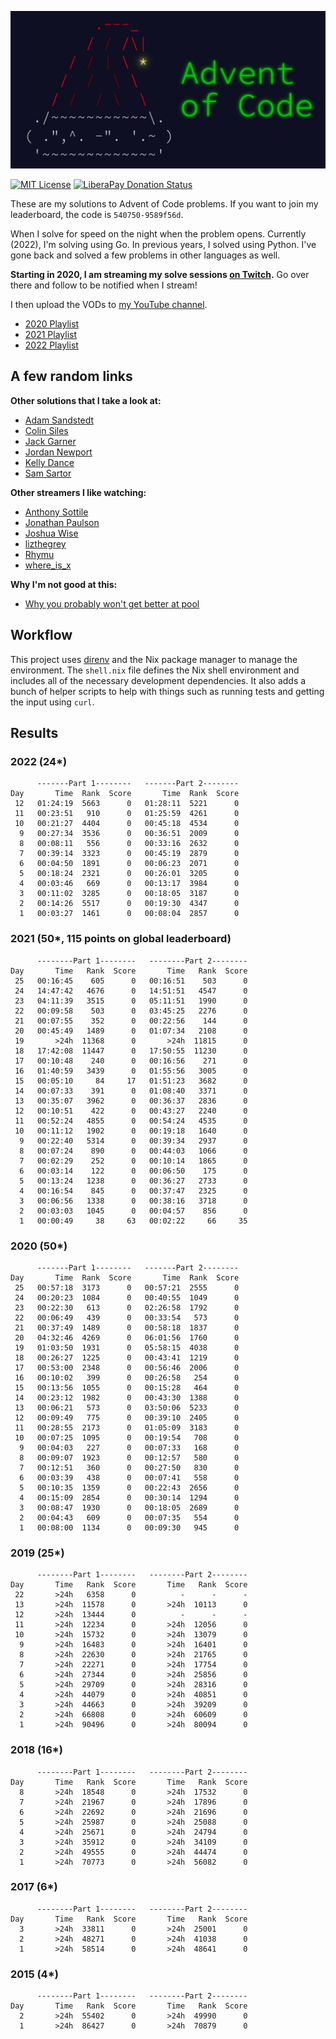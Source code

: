 [![Advent of Code](./advent-of-code.jpg)](https://adventofcode.com)

[![MIT License](https://img.shields.io/github/license/sumnerevans/advent-of-code)](https://github.com/sumnerevans/advent-of-code/blob/master/LICENSE)
[![LiberaPay Donation Status](https://img.shields.io/liberapay/receives/sumner.svg?logo=liberapay)](https://liberapay.com/sumner/donate)

These are my solutions to Advent of Code problems. If you want to join my
leaderboard, the code is `540750-9589f56d`.

When I solve for speed on the night when the problem opens. Currently (2022),
I'm solving using Go. In previous years, I solved using Python. I've gone back
and solved a few problems in other languages as well.

**Starting in 2020, I am streaming my solve sessions [on
Twitch](https://www.twitch.tv/sumnerevans).** Go over there and follow to be
notified when I stream!

I then upload the VODs to [my YouTube
channel](https://youtube.com/@sumnerevans).

- [2020 Playlist](https://youtube.com/playlist?list=PLpnr_TeIrBtB56VmuG8PIn5TU3wxkDtHE)
- [2021 Playlist](https://youtube.com/playlist?list=PLpnr_TeIrBtAXS6uWQijhF-2JjsArzFz7)
- [2022 Playlist](https://youtube.com/playlist?list=PLpnr_TeIrBtDsExAIisrtLd3qokURP-mG)

## A few random links

**Other solutions that I take a look at:**

- [Adam Sandstedt](https://github.com/AdamSandstedt/AdventOfCode)
- [Colin Siles](https://github.com/sColin16/AoC)
- [Jack Garner](https://gitlab.com/jhgarner/advent2021)
- [Jordan Newport](https://sr.ht/~talos/advent-of-code/)
- [Kelly Dance](https://github.com/mcbobby123/AdventOfCode2020)
- [Sam Sartor](https://gitlab.com/samsartor/aoc-2021/)

**Other streamers I like watching:**

- [Anthony Sottile](https://www.twitch.tv/anthonywritescode)
- [Jonathan Paulson](https://www.youtube.com/channel/UCuWLIm0l4sDpEe28t41WITA/featured)
- [Joshua Wise](https://www.youtube.com/user/joshuawise)
- [lizthegrey](https://www.twitch.tv/lizthegrey)
- [Rhymu](https://www.twitch.tv/rhymu)
- [where_is_x](https://www.twitch.tv/where_is_x)

**Why I'm not good at this:**

- [Why you probably won't get better at pool](https://jenniferbarretta.wordpress.com/2016/02/16/why-you-probably-wont-get-better-at-pool/)

## Workflow

This project uses [direnv](https://direnv.net/) and the Nix package manager to
manage the environment. The `shell.nix` file defines the Nix shell environment
and includes all of the necessary development dependencies. It also adds a bunch
of helper scripts to help with things such as running tests and getting the
input using `curl`.

## Results

### 2022 (24\*)

```
      -------Part 1--------   -------Part 2--------
Day       Time  Rank  Score       Time  Rank  Score
 12   01:24:19  5663      0   01:28:11  5221      0
 11   00:23:51   910      0   01:25:59  4261      0
 10   00:21:27  4404      0   00:45:18  4534      0
  9   00:27:34  3536      0   00:36:51  2009      0
  8   00:08:11   556      0   00:33:16  2632      0
  7   00:39:14  3323      0   00:45:19  2879      0
  6   00:04:50  1891      0   00:06:23  2071      0
  5   00:18:24  2321      0   00:26:01  3205      0
  4   00:03:46   669      0   00:13:17  3984      0
  3   00:11:02  3285      0   00:18:05  3187      0
  2   00:14:26  5517      0   00:19:30  4347      0
  1   00:03:27  1461      0   00:08:04  2857      0
```

### 2021 (50\*, 115 points on global leaderboard)

```
      --------Part 1--------   --------Part 2--------
Day       Time   Rank  Score       Time   Rank  Score
 25   00:16:45    605      0   00:16:51    503      0
 24   14:47:42   4676      0   14:51:51   4547      0
 23   04:11:39   3515      0   05:11:51   1990      0
 22   00:09:58    503      0   03:45:25   2276      0
 21   00:07:55    352      0   00:22:56    144      0
 20   00:45:49   1489      0   01:07:34   2108      0
 19       >24h  11368      0       >24h  11815      0
 18   17:42:08  11447      0   17:50:55  11230      0
 17   00:10:48    240      0   00:16:56    271      0
 16   01:40:59   3439      0   01:55:56   3005      0
 15   00:05:10     84     17   01:51:23   3682      0
 14   00:07:33    391      0   01:08:40   3371      0
 13   00:35:07   3962      0   00:36:37   2836      0
 12   00:10:51    422      0   00:43:27   2240      0
 11   00:52:24   4855      0   00:54:24   4535      0
 10   00:11:12   1902      0   00:19:18   1640      0
  9   00:22:40   5314      0   00:39:34   2937      0
  8   00:07:24    890      0   00:44:03   1066      0
  7   00:02:29    252      0   00:10:14   1865      0
  6   00:03:14    122      0   00:06:50    175      0
  5   00:13:24   1238      0   00:36:27   2733      0
  4   00:16:54    845      0   00:37:47   2325      0
  3   00:06:56   1338      0   00:38:16   3718      0
  2   00:03:03   1045      0   00:04:57    856      0
  1   00:00:49     38     63   00:02:22     66     35
```

### 2020 (50\*)

```
      -------Part 1--------   -------Part 2--------
Day       Time  Rank  Score       Time  Rank  Score
 25   00:57:18  3173      0   00:57:21  2555      0
 24   00:20:23  1084      0   00:40:55  1049      0
 23   00:22:30   613      0   02:26:58  1792      0
 22   00:06:49   439      0   00:33:54   573      0
 21   00:37:49  1489      0   00:58:18  1837      0
 20   04:32:46  4269      0   06:01:56  1760      0
 19   01:03:50  1931      0   05:58:15  4038      0
 18   00:26:27  1225      0   00:43:41  1219      0
 17   00:53:00  2348      0   00:56:46  2006      0
 16   00:10:02   399      0   00:26:58   254      0
 15   00:13:56  1055      0   00:15:28   464      0
 14   00:23:12  1982      0   00:43:30  1388      0
 13   00:06:21   573      0   03:50:06  5233      0
 12   00:09:49   775      0   00:39:10  2405      0
 11   00:28:55  2173      0   01:05:09  3183      0
 10   00:07:25  1095      0   00:19:54   708      0
  9   00:04:03   227      0   00:07:33   168      0
  8   00:09:07  1923      0   00:12:57   580      0
  7   00:12:51   360      0   00:27:50   830      0
  6   00:03:39   438      0   00:07:41   558      0
  5   00:10:35  1359      0   00:22:43  2656      0
  4   00:15:09  2854      0   00:30:14  1294      0
  3   00:08:47  1930      0   00:18:05  2689      0
  2   00:04:43   609      0   00:07:35   554      0
  1   00:08:00  1134      0   00:09:30   945      0
```

### 2019 (25\*)

```
      --------Part 1--------   --------Part 2--------
Day       Time   Rank  Score       Time   Rank  Score
 22       >24h   6358      0          -      -      -
 13       >24h  11578      0       >24h  10113      0
 12       >24h  13444      0          -      -      -
 11       >24h  12234      0       >24h  12056      0
 10       >24h  15732      0       >24h  13079      0
  9       >24h  16483      0       >24h  16401      0
  8       >24h  22630      0       >24h  21765      0
  7       >24h  22271      0       >24h  17754      0
  6       >24h  27344      0       >24h  25856      0
  5       >24h  29709      0       >24h  28316      0
  4       >24h  44079      0       >24h  40851      0
  3       >24h  44663      0       >24h  39209      0
  2       >24h  66808      0       >24h  60609      0
  1       >24h  90496      0       >24h  80094      0
```

### 2018 (16\*)

```
      --------Part 1--------   --------Part 2--------
Day       Time   Rank  Score       Time   Rank  Score
  8       >24h  18548      0       >24h  17532      0
  7       >24h  21967      0       >24h  17896      0
  6       >24h  22692      0       >24h  21696      0
  5       >24h  25987      0       >24h  25088      0
  4       >24h  25671      0       >24h  24794      0
  3       >24h  35912      0       >24h  34109      0
  2       >24h  49555      0       >24h  44474      0
  1       >24h  70773      0       >24h  56082      0
```

### 2017 (6\*)

```
      --------Part 1--------   --------Part 2--------
Day       Time   Rank  Score       Time   Rank  Score
  3       >24h  33811      0       >24h  25001      0
  2       >24h  48271      0       >24h  41038      0
  1       >24h  58514      0       >24h  48641      0
```

### 2015 (4\*)

```
      --------Part 1--------   --------Part 2--------
Day       Time   Rank  Score       Time   Rank  Score
  2       >24h  55402      0       >24h  49990      0
  1       >24h  86427      0       >24h  70879      0
```

